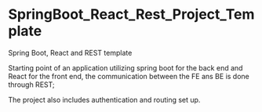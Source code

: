 # SpringBoot_React_Rest_Project_Template
Spring Boot, React and REST template


Starting point of an application utilizing spring boot for the back end and React for the front end,  the communication between the FE ans BE is done through REST;

The project also includes authentication and routing set up.
